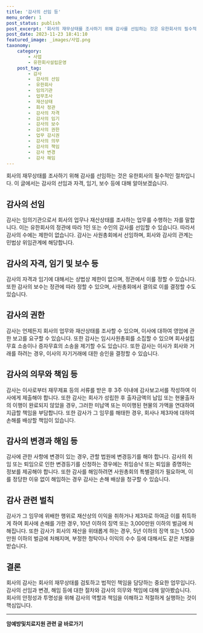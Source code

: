 ```yaml
---
title: '감사의 선임 등'
menu_order: 1
post_status: publish
post_excerpt: '회사의 재무상태를 조사하기 위해 감사를 선임하는 것은 유한회사의 필수적인 절차입니다. 이 글에서는 감사의 선임과 자격, 임기, 보수 등에 대해 알아보겠습니다.'
post_date: 2023-11-23 18:41:10
featured_image: _images/사업.png
taxonomy:
    category:
        - 사업
        - 유한회사설립운영
    post_tag:
        - 감사
        -  감사의 선임
        -  유한회사
        -  임의기관
        -  업무조사
        -  재산상태
        -  회사 정관
        -  감사의 자격
        -  감사의 임기
        -  감사의 보수
        -  감사의 권한
        -  업무 감시권
        -  감사의 의무
        -  감사의 책임
        -  감사 변경
        -  감사 해임
---
```



회사의 재무상태를 조사하기 위해 감사를 선임하는 것은 유한회사의 필수적인 절차입니다. 이 글에서는 감사의 선임과 자격, 임기, 보수 등에 대해 알아보겠습니다.

## 감사의 선임

감사는 임의기관으로서 회사의 업무나 재산상태를 조사하는 업무를 수행하는 자를 말합니다. 이는 유한회사의 정관에 따라 1인 또는 수인의 감사를 선임할 수 있습니다. 따라서 감사의 수에는 제한이 없습니다. 감사는 사원총회에서 선임하며, 회사와 감사의 관계는 민법상 위임관계에 해당합니다.

## 감사의 자격, 임기 및 보수 등

감사의 자격과 임기에 대해서는 상법상 제한이 없으며, 정관에서 이를 정할 수 있습니다. 또한 감사의 보수는 정관에 따라 정할 수 있으며, 사원총회에서 결의로 이를 결정할 수도 있습니다.

## 감사의 권한

감사는 언제든지 회사의 업무와 재산상태를 조사할 수 있으며, 이사에 대하여 영업에 관한 보고를 요구할 수 있습니다. 또한 감사는 임시사원총회를 소집할 수 있으며 회사설립무효 소송이나 증자무효의 소송을 제기할 수도 있습니다. 또한 감사는 이사가 회사와 거래를 하려는 경우, 이사의 자기거래에 대한 승인을 결정할 수 있습니다.

## 감사의 의무와 책임 등

감사는 이사로부터 재무제표 등의 서류를 받은 후 3주 이내에 감사보고서를 작성하여 이사에게 제출해야 합니다. 또한 감사는 회사가 성립한 후 출자금액의 납입 또는 현물출자의 이행이 완료되지 않았을 경우, 그러한 미납액 또는 미이행된 현물의 가액을 연대하여 지급할 책임을 부담합니다. 또한 감사가 그 임무를 해태한 경우, 회사나 제3자에 대하여 손해를 배상할 책임이 있습니다.

## 감사의 변경과 해임 등

감사에 관한 사항에 변경이 있는 경우, 관할 법원에 변경등기를 해야 합니다. 감사의 취임 또는 퇴임으로 인한 변경등기를 신청하는 경우에는 취임승낙 또는 퇴임을 증명하는 정보를 제공해야 합니다. 또한 감사를 해임하려면 사원총회의 특별결의가 필요하며, 이를 정당한 이유 없이 해임하는 경우 감사는 손해 배상을 청구할 수 있습니다.

## 감사 관련 벌칙

감사가 그 임무에 위배한 행위로 재산상의 이익을 취하거나 제3자로 하여금 이를 취득하게 하여 회사에 손해를 가한 경우, 10년 이하의 징역 또는 3,000만원 이하의 벌금에 처해집니다. 또한 감사가 회사의 재산을 위태롭게 하는 경우, 5년 이하의 징역 또는 1,500만원 이하의 벌금에 처해지며, 부정한 청탁이나 이익의 수수 등에 대해서도 같은 처벌을 받습니다.

## 결론


회사의 감사는 회사의 재무상태를 검토하고 법적인 책임을 담당하는 중요한 업무입니다. 감사의 선임과 변경, 해임 등에 대한 절차와 감사의 의무와 책임에 대해 알아봤습니다. 회사의 안정성과 투명성을 위해 감사의 역할과 책임을 이해하고 적절하게 실행하는 것이 핵심입니다.
<!-- wp:separator -->
<hr class="wp-block-separator has-alpha-channel-opacity"/>
<!-- /wp:separator -->

<!-- wp:group {"backgroundColor":"base","layout":{"type":"constrained"}} -->
<div class="wp-block-group has-base-background-color has-background"><!-- wp:paragraph {"align":"center","fontSize":"medium"} -->
<p class="has-text-align-center has-large-font-size"><strong>암예방및치료지원 관련 글 바로가기</strong></p>
<!-- /wp:paragraph -->


<!-- wp:latest-posts
{"categories":[{"id":22696,"count":19,"description":"","link":"https://uknowlaw.com/category/%ec%95%94%ec%98%88%eb%b0%a9%eb%b0%8f%ec%b9%98%eb%a3%8c%ec%a7%80%ec%9b%90/","name":"암예방및치료지원","slug":"암예방및치료지원","taxonomy":"category","parent":0,"meta":[],"_links":{"self":[{"href":"https://uknowlaw.com/wp-json/wp/v2/categories/22696"}],"collection":[{"href":"https://uknowlaw.com/wp-json/wp/v2/categories"}],"about":[{"href":"https://uknowlaw.com/wp-json/wp/v2/taxonomies/category"}],"wp:post_type":[{"href":"https://uknowlaw.com/wp-json/wp/v2/posts?categories=22696"}],"curies":[{"name":"wp","href":"https://api.w.org/{rel}","templated":true}]}}],"postsToShow":100,"excerptLength":28,"postLayout":"grid","columns":2,"featuredImageAlign":"left","featuredImageSizeSlug":"large","fontSize":"small"} /--></div>
<!-- /wp:group -->
